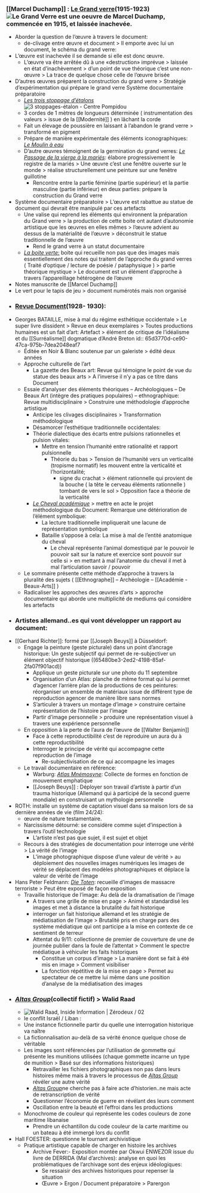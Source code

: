 ### [[Marcel Duchamp]] : [Le Grand verre](https://www.google.com/url?sa=i&url=https%3A%2F%2F321histoire.wordpress.com%2F2013%2F05%2F12%2Fle-grand-verre%2F&psig=AOvVaw0x38L-Nr7jRPrhRDqsZ4B2&ust=1681891673683000&source=images&cd=vfe&ved=0CBEQjRxqFwoTCJjLlPD8sv4CFQAAAAAdAAAAABAE)(1915-1923) ![Le Grand Verre est une oeuvre de Marcel Duchamp, commencée en 1915, et laissée inachevée.](https://321histoire.files.wordpress.com/2013/05/duchamp_largeglass.jpg?w=490&h=756)
- Aborder la question de l’œuvre à travers le document:
	- de-clivage entre œuvre et document > Il emporte avec lui un document, le schéma du grand verre:
- L’œuvre est inachevée il se demande si elle est donc œuvre.
	- L’œuvre va être arrêtée dû à une «destruction» imprévue > laissée en état d’inachèvement > d’un point de vue théorique c’est une non-œuvre > La trace de quelque chose celle de l’œuvre brisée
- D’autres œuvres préparent la construction du grand verre > Stratégie d’expérimentation qui prépare le grand verre Système documentaire préparatoire
	- [*Les trois stoppage d’étalons*](https://www.google.com/url?sa=i&url=https%3A%2F%2Fwww.centrepompidou.fr%2Ffr%2Fressources%2Foeuvre%2Fcrb5LdB&psig=AOvVaw3pFKQxNz0nYTFGeBnlxecO&ust=1681891690310000&source=images&cd=vfe&ved=0CBEQjRxqFwoTCJDs5Pf8sv4CFQAAAAAdAAAAABAE) ![3 stoppages-étalon - Centre Pompidou](https://www.centrepompidou.fr/media/picture/70/bd/70bd53265b8b553704c2a57d570df0c9/thumb_large.jpg)
	- 3 cordes de 1 mètres de longueurs déterminée ( instrumentation des valeurs > issue de la [[Modernité]] ) en lâchant la corde
	- Fait un élevage de poussière en laissant à l’abandon le grand verre > transformé en pigment
	- Prépare de manière expérimentale des éléments iconographiques: [*Le Moulin à eau*](https://www.google.com/url?sa=i&url=https%3A%2F%2Fwww.photo.rmn.fr%2Farchive%2F15-596814-2C6NU0AN7Y7Y7.html&psig=AOvVaw3h6mWRg2gWCnT3O_FhnYFh&ust=1681891824641000&source=images&cd=vfe&ved=0CBEQjRxqFwoTCOjo3rf9sv4CFQAAAAAdAAAAABAE)
	- D’autre œuvres témoignent de la germination du grand verres: [*Le Passage de la vierge à la mariés*](https://www.google.com/url?sa=i&url=https%3A%2F%2Fes.artsdot.com%2F%40%40%2F7YLJ6T-Marcel-Duchamp-Transici%25C3%25B3n-de-la-virgen-en-un-Bride_Le-Passage-de-la-Vierge-un-la-Mari%25C3%25A9e..&psig=AOvVaw2pGnGDd9iKDXfyVo3XMxV6&ust=1681891877118000&source=images&cd=vfe&ved=0CBEQjRxqFwoTCKic69D9sv4CFQAAAAAdAAAAABAE): élabore progressivement le registre de la mariés > Une œuvre c’est une fenêtre ouverte sur le monde > réalise structurellement une peinture sur une fenêtre guillotine
		- Rencontre entre la partie féminine (partie supérieur) et la partie masculine (partie inférieur) en deux parties: prépare la construction du Grand verre
- Système documentaire préparatoire > L’œuvre est rabattue au statue de document qui devrait être manipulé par ces artefacts
	- Une valise qui reprend les éléments qui environnent la préparation du Grand verre > la production de cette boite ont autant d’autonomie artistique que les œuvres en elles mêmes > l’œuvre advient au dessus de la matérialité de l’œuvre > déconstruit le statue traditionnelle de l’œuvre
		- Rend le grand verre à un statut documentaire
	- [*La boite verte:*](https://www.museoreinasofia.es/en/collection/artwork/boite-verte-mariee-mise-nu-par-ses-celibataires-meme-green-box-bride-stripped) boite qui recueille non pas que des images mais essentiellement des notes qui traitent de l’approche du grand verres ( Traité d’optique / lecture de poésie / pataphysique ) > partie théorique mystique > Le document est un élément d’approche à travers l’appareillage hétérogène de l’œuvre
- Notes manuscrite de [[Marcel Duchamp]]
- Le vert pour le tapis de jeu > document numérotés mais non organisé
- ### [Revue Document](https://www.google.com/url?sa=i&url=https%3A%2F%2Fgallica.bnf.fr%2Fark%3A%2F12148%2Fbpt6k32951f&psig=AOvVaw0vTbVnbWPb_9fHFg4263gn&ust=1681891804742000&source=images&cd=vfe&ved=0CBEQjRxqFwoTCOj4yq79sv4CFQAAAAAdAAAAABAI)(1928- 1930):
- Georges BATAILLE, mise à mal du régime esthétique occidentale > Le super livre dissident > Revue en deux exemplaires > Toutes productions humaines est un fait d’art: Artefact > élément de critique de l’idéalisme et du [[Surréalisme]] dogmatique d’André Breton
  id:: 65d3770d-ce90-47ca-975b-7dea2048eaf7
	- Éditée en Noir & Blanc soutenue par un galeriste > édité deux années
	- Approche culturelle de l’art
		- La gazette des Beaux art: Revue qui témoigne le point de vue du statue des beaux arts > A l’inverse il n’y a pas ce titre dans Document
	- Essaie d’analyser des éléments théoriques – Archéologiques – De Beaux Art (intègre des pratiques populaires) –  ethnographique: Revue multidisciplinaire > Construire une méthodologie d’approche artistique
		- Anticipe les clivages disciplinaires > Transformation méthodologique
		- Désamorcer l’esthétique traditionnelle occidentales:
		- Théorie dialectique des écarts entre pulsions rationnelles et pulsion vitales:
			- Mettre en tension l’humanité entre rationalité et rapport pulsionnelle
				- Théorie du bas > Tension de l’humanité vers un verticalité (tropisme normatif) les mouvent entre la verticalité et l’horizontalité;
					- signe du crachat > élément rationnelle qui provient de la bouche ( la tête le cerveau éléments rationnelle ) tombant de vers le sol > Opposition face a théorie de la verticalité
		- [*Le Cheval académique*](https://semio4evah.home.blog/2019/04/30/chapitre-4-documents/) > mettre en acte le projet méthodologique du Document: Remarque une détérioration de l’élément symbolique:
			- La lecture traditionnelle impliquerait une lacune de représentation symbolique
			- Bataille s’oppose à cela: La mise à mal de l’entité anatomique du cheval
				- Le cheval représente l’animal domestiqué par le pouvoir le pouvoir sait sur la nature et exercice sont pouvoir sur celle si > en mettant à mal l’anatomie du cheval il met à mal l’articulation savoir / pouvoir
	- Le sommaire présente cette méthode d’approche à travers la pluralité des sujets ( [[Ethnographe]]  – Archéologie – [[Académie - Beaux-Arts]] )
	- Radicaliser les approches des œuvres d’arts  > approche documentaire qui aborde une multiplicité de mediums qui considère les artefacts
- ### Artistes allemand..es qui vont développer un rapport au document:
- [[Gerhard Richter]]: formé par [[Joseph Beuys]] à Düsseldorf:
	- Engage la peinture (geste picturale) dans un point d’ancrage historique: Un geste subjectif qui permet de re-subjectiver un élément objectif historique ((65480be3-2ed2-4198-85af-2fa07f901acd))
		- Applique un geste picturale sur une photo du 11 septembre
		- Organisation d’un Atlas: planche de même format qui lui permet d’agencer l’arrière plan de la productions de ces peintures: réorganiser un ensemble de matériaux issue de différent type de reproduction agencer de manière libre sans normes
		- S’articuler à travers un montage d’image > construire certaine représentation de l’histoire par l’image
		- Partir d’image personnelle > produire une représentation visuel à travers une expérience personnelle
	- En opposition à la perte de l’aura de l’œuvre de [[Walter Benjamin]]
		- Face à cette reproductibilité c’est de reproduire un aura du à cette reproductibilité
		- Interroger le principe de vérité qui accompagne cette reproduction de l’image
			- Re-subjectivisation de ce qui accompagne les images
	- Le travail documentaire en référence:
		- Warburg: [*Atlas Mnémosyne*](http://indexgrafik.fr/atlas-mnemosyne-aby-warburg/): Collecte de formes en fonction de mouvement emphatique
		- [[Joseph Beuys]] : Déployer son travail d’artiste à partir d’un trauma historique (Allemand qui à participé de la second guerre mondiale) en construisant un mythologie personnelle
- ROTH: installe un système de captation visuel dans sa maison lors de sa dernière années de vie (film 24/24):
	- œuvre de nature testamentaire.
	- Narcissisme détourné: se considère comme sujet d’inspection à travers l’outil technologie
		- L’artiste n’est pas que sujet, il est sujet et objet
	- Recours à des stratégies de documentation pour interroge une vérité > La vérité de l’image
		- L’image photographique dispose d’une valeur de vérité > au déploiement des nouvelles images numériques les images de vérité se déplacent des modèles photographiques et déplace la valeur de vérité de l’image
- Hans Peter Feldmann: [*Die Toten*](https://www.google.com/url?sa=i&url=https%3A%2F%2Fwww.amazon.fr%2FDie-Toten-1967-1993-Peter-Feldman%2Fdp%2F3933485010&psig=AOvVaw3xm74lsUb-un7u-I_sY21P&ust=1682501047558000&source=images&cd=vfe&ved=0CBEQjRxqFwoTCODo0fvaxP4CFQAAAAAdAAAAABAE): recueille d’images de massacre terroriste > Peut être exposé de façon exposition
	- Travaille historique de l’image: Au delà de la dramatisation de l’image
		- A travers une grille de mise en page > Animé et standardisé les images et met à distance la brutalité du fait historique
		- interroger un fait historique allemand et les stratégie de médiatisation de l’image > Brutalité pris en charge pars des système médiatique qui ont participe a la mise en contexte de ce sentiment de terreur
		- Attentat du 9/11: collectionne de premier de couverture de une de journée publier dans la foule de l’attentat > Comment le spectre médiatique à véhiculer les faits historiques
			- Constitue un corpus d’image > La manière dont se fait à été mis en image > Comment visibiliser
			- La fonction répétitive de la mise en page > Permet au spectateur de ce mettre lui même dans une position d’analyse de la médiatisation des images
- ### [*Altas Group*](https://www.theatlasgroup1989.org/)(collectif fictif) > Walid Raad
	- ![Walid Raad, Inside Information | Zérodeux / 02](https://www.zerodeux.fr/wp-content/uploads/2014/10/atlasGroup_the_weather_helped-USA_Switzerland.jpg)
	- le conflit Israël / Liban :
	- Une instance fictionnelle partir du quelle une interrogation historique va naître
	- La fictionnalisation au-delà de sa vérité énonce quelque chose de véritable
	- Les images sont référencées par l’utilisation de gommette qui présente les munitions utilisées (chaque gommette incarne un type de munition > Basé sur des informations historiques)
		- Retravailler les fichiers photographiques non pas dans leurs histoires même mais à travers le processus de [*Altas Group*](https://www.theatlasgroup1989.org/) révéler une autre vérité
		- [*Altas Group*](https://www.theatlasgroup1989.org/)ne cherche pas à faire acte d’historien..ne mais acte de retranscription de vérité
		- Questionner l’économie de guerre en révélant des leurs comment
		- Oscillation entre la beauté et l’effroi dans les productions
	- Monochrome de couleur qui représente les codes couleurs de zone maritime libanaise
		- Prendre un échantillon du code couleur de la carte maritime ou un bateau à été immergé lors du conflit
- Hall FOESTER: questionne le tournant archivistique
	- Pratique artistique capable de charger en histoire les archives
		- Archive Fever:- Exposition montée par Okwui ENWEZOR issue du livre de DERRIDA (Mal d’archives): analyse en quoi les problématiques de l’archivage sont des enjeux idéologiques:
			- Se ressaisir des archives historiques pour repenser la situation
			- Œuvre > Ergon  / Document préparatoire > Parergon